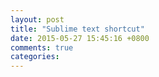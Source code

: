 ```yaml
---
layout: post
title: "Sublime text shortcut"
date: 2015-05-27 15:45:16 +0800
comments: true
categories: 
---
```

